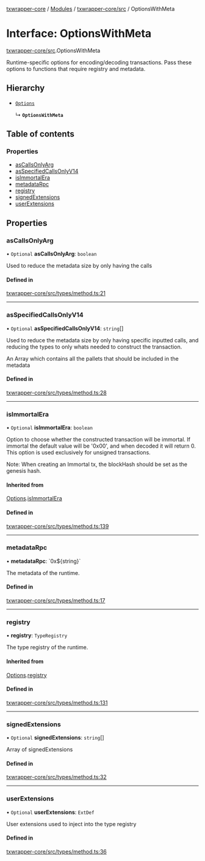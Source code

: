 [txwrapper-core](../README.md) / [Modules](../modules.md) / [txwrapper-core/src](../modules/txwrapper_core_src.md) / OptionsWithMeta

# Interface: OptionsWithMeta

[txwrapper-core/src](../modules/txwrapper_core_src.md).OptionsWithMeta

Runtime-specific options for encoding/decoding transactions. Pass these
options to functions that require registry and metadata.

## Hierarchy

- [`Options`](txwrapper_core_src.Options.md)

  ↳ **`OptionsWithMeta`**

## Table of contents

### Properties

- [asCallsOnlyArg](txwrapper_core_src.OptionsWithMeta.md#ascallsonlyarg)
- [asSpecifiedCallsOnlyV14](txwrapper_core_src.OptionsWithMeta.md#asspecifiedcallsonlyv14)
- [isImmortalEra](txwrapper_core_src.OptionsWithMeta.md#isimmortalera)
- [metadataRpc](txwrapper_core_src.OptionsWithMeta.md#metadatarpc)
- [registry](txwrapper_core_src.OptionsWithMeta.md#registry)
- [signedExtensions](txwrapper_core_src.OptionsWithMeta.md#signedextensions)
- [userExtensions](txwrapper_core_src.OptionsWithMeta.md#userextensions)

## Properties

### asCallsOnlyArg

• `Optional` **asCallsOnlyArg**: `boolean`

Used to reduce the metadata size by only having the calls

#### Defined in

[txwrapper-core/src/types/method.ts:21](https://github.com/paritytech/txwrapper-core/blob/6c32f05/packages/txwrapper-core/src/types/method.ts#L21)

___

### asSpecifiedCallsOnlyV14

• `Optional` **asSpecifiedCallsOnlyV14**: `string`[]

Used to reduce the metadata size by only having specific inputted calls,
and reducing the types to only whats needed to construct the transaction.

An Array which contains all the pallets that should be included in the metadata

#### Defined in

[txwrapper-core/src/types/method.ts:28](https://github.com/paritytech/txwrapper-core/blob/6c32f05/packages/txwrapper-core/src/types/method.ts#L28)

___

### isImmortalEra

• `Optional` **isImmortalEra**: `boolean`

Option to choose whether the constructed transaction will be immortal. If
immortal the default value will be '0x00', and when decoded it will return 0.
This option is used exclusively for unsigned transactions.

Note: When creating an Immortal tx, the blockHash should be set as the genesis hash.

#### Inherited from

[Options](txwrapper_core_src.Options.md).[isImmortalEra](txwrapper_core_src.Options.md#isimmortalera)

#### Defined in

[txwrapper-core/src/types/method.ts:139](https://github.com/paritytech/txwrapper-core/blob/6c32f05/packages/txwrapper-core/src/types/method.ts#L139)

___

### metadataRpc

• **metadataRpc**: \`0x${string}\`

The metadata of the runtime.

#### Defined in

[txwrapper-core/src/types/method.ts:17](https://github.com/paritytech/txwrapper-core/blob/6c32f05/packages/txwrapper-core/src/types/method.ts#L17)

___

### registry

• **registry**: `TypeRegistry`

The type registry of the runtime.

#### Inherited from

[Options](txwrapper_core_src.Options.md).[registry](txwrapper_core_src.Options.md#registry)

#### Defined in

[txwrapper-core/src/types/method.ts:131](https://github.com/paritytech/txwrapper-core/blob/6c32f05/packages/txwrapper-core/src/types/method.ts#L131)

___

### signedExtensions

• `Optional` **signedExtensions**: `string`[]

Array of signedExtensions

#### Defined in

[txwrapper-core/src/types/method.ts:32](https://github.com/paritytech/txwrapper-core/blob/6c32f05/packages/txwrapper-core/src/types/method.ts#L32)

___

### userExtensions

• `Optional` **userExtensions**: `ExtDef`

User extensions used to inject into the type registry

#### Defined in

[txwrapper-core/src/types/method.ts:36](https://github.com/paritytech/txwrapper-core/blob/6c32f05/packages/txwrapper-core/src/types/method.ts#L36)
